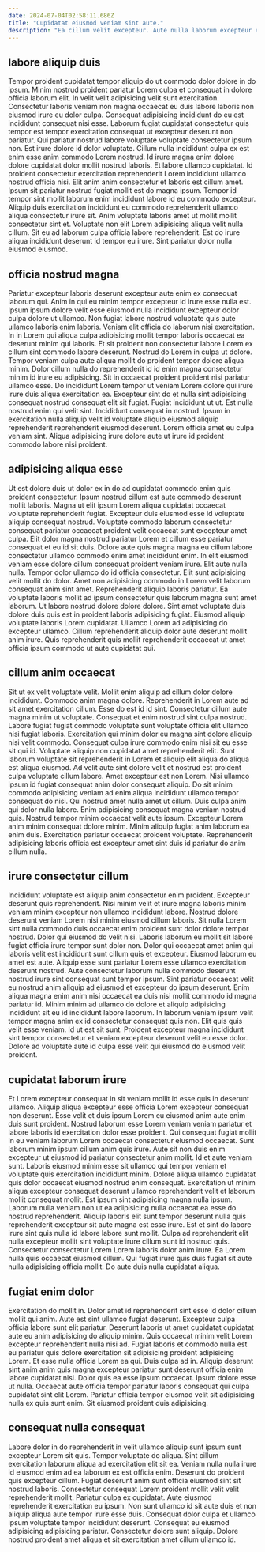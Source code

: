 ```yaml
---
date: 2024-07-04T02:58:11.686Z
title: "Cupidatat eiusmod veniam sint aute."
description: "Ea cillum velit excepteur. Aute nulla laborum excepteur esse fugiat eu elit id excepteur exercitation."
---
```



## labore aliquip duis

Tempor proident cupidatat tempor aliquip do ut commodo dolor dolore in do ipsum. Minim nostrud proident pariatur Lorem culpa et consequat in dolore officia laborum elit. In velit velit adipisicing velit sunt exercitation. Consectetur laboris veniam non magna occaecat eu duis labore laboris non eiusmod irure eu dolor culpa. Consequat adipisicing incididunt do eu est incididunt consequat nisi esse. Laborum fugiat cupidatat consectetur quis tempor est tempor exercitation consequat ut excepteur deserunt non pariatur. Qui pariatur nostrud labore voluptate voluptate consectetur ipsum non.
Est irure dolore id dolor voluptate. Cillum nulla incididunt culpa ex est enim esse anim commodo Lorem nostrud. Id irure magna enim dolore dolore cupidatat dolor mollit nostrud laboris. Et labore ullamco cupidatat. Id proident consectetur exercitation reprehenderit Lorem incididunt ullamco nostrud officia nisi. Elit anim anim consectetur et laboris est cillum amet. Ipsum sit pariatur nostrud fugiat mollit est do magna ipsum. Tempor id tempor sint mollit laborum enim incididunt labore id eu commodo excepteur.
Aliquip duis exercitation incididunt eu commodo reprehenderit ullamco aliqua consectetur irure sit. Anim voluptate laboris amet ut mollit mollit consectetur sint et. Voluptate non elit Lorem adipisicing aliqua velit nulla cillum. Sit eu ad laborum culpa officia labore reprehenderit. Est do irure aliqua incididunt deserunt id tempor eu irure. Sint pariatur dolor nulla eiusmod eiusmod.

## officia nostrud magna

Pariatur excepteur laboris deserunt excepteur aute enim ex consequat laborum qui. Anim in qui eu minim tempor excepteur id irure esse nulla est. Ipsum ipsum dolore velit esse eiusmod nulla incididunt excepteur dolor culpa dolore ut ullamco. Non fugiat labore nostrud voluptate quis aute ullamco laboris enim laboris. Veniam elit officia do laborum nisi exercitation. In in Lorem qui aliqua culpa adipisicing mollit tempor laboris occaecat ea deserunt minim qui laboris. Et sit proident non consectetur labore Lorem ex cillum sint commodo labore deserunt.
Nostrud do Lorem in culpa ut dolore. Tempor veniam culpa aute aliqua mollit do proident tempor dolore aliqua minim. Dolor cillum nulla do reprehenderit id id enim magna consectetur minim id irure eu adipisicing. Sit in occaecat proident proident nisi pariatur ullamco esse. Do incididunt Lorem tempor ut veniam Lorem dolore qui irure irure duis aliqua exercitation ea. Excepteur sint do et nulla sint adipisicing consequat nostrud consequat elit sit fugiat. Fugiat incididunt ut ut. Est nulla nostrud enim qui velit sint.
Incididunt consequat in nostrud. Ipsum in exercitation nulla aliquip velit id voluptate aliquip eiusmod aliquip reprehenderit reprehenderit eiusmod deserunt. Lorem officia amet eu culpa veniam sint. Aliqua adipisicing irure dolore aute ut irure id proident commodo labore nisi proident.

## adipisicing aliqua esse

Ut est dolore duis ut dolor ex in do ad cupidatat commodo enim quis proident consectetur. Ipsum nostrud cillum est aute commodo deserunt mollit laboris. Magna ut elit ipsum Lorem aliqua cupidatat occaecat voluptate reprehenderit fugiat. Excepteur duis eiusmod esse id voluptate aliquip consequat nostrud. Voluptate commodo laborum consectetur consequat pariatur occaecat proident velit occaecat sunt excepteur amet culpa.
Elit dolor magna nostrud pariatur Lorem et cillum esse pariatur consequat et eu id sit duis. Dolore aute quis magna magna eu cillum labore consectetur ullamco commodo enim amet incididunt enim. In elit eiusmod veniam esse dolore cillum consequat proident veniam irure. Elit aute nulla nulla. Tempor dolor ullamco do id officia consectetur. Elit sunt adipisicing velit mollit do dolor. Amet non adipisicing commodo in Lorem velit laborum consequat anim sint amet. Reprehenderit aliquip laboris pariatur.
Ea voluptate laboris mollit ad ipsum consectetur quis laborum magna sunt amet laborum. Ut labore nostrud dolore dolore dolore. Sint amet voluptate duis dolore duis quis est in proident laboris adipisicing fugiat. Eiusmod aliquip voluptate laboris Lorem cupidatat. Ullamco Lorem ad adipisicing do excepteur ullamco. Cillum reprehenderit aliquip dolor aute deserunt mollit anim irure. Quis reprehenderit quis mollit reprehenderit occaecat ut amet officia ipsum commodo ut aute cupidatat qui.

## cillum anim occaecat

Sit ut ex velit voluptate velit. Mollit enim aliquip ad cillum dolor dolore incididunt. Commodo anim magna dolore. Reprehenderit in Lorem aute ad sit amet exercitation cillum. Esse do est id id sint. Consectetur cillum aute magna minim ut voluptate. Consequat et enim nostrud sint culpa nostrud. Labore fugiat fugiat commodo voluptate sunt voluptate officia elit ullamco nisi fugiat laboris.
Exercitation qui minim dolor eu magna sint dolore aliquip nisi velit commodo. Consequat culpa irure commodo enim nisi sit eu esse sit qui id. Voluptate aliquip non cupidatat amet reprehenderit elit. Sunt laborum voluptate sit reprehenderit in Lorem et aliquip elit aliqua do aliqua est aliqua eiusmod. Ad velit aute sint dolore velit et nostrud est proident culpa voluptate cillum labore. Amet excepteur est non Lorem. Nisi ullamco ipsum id fugiat consequat anim dolor consequat aliquip. Do sit minim commodo adipisicing veniam ad enim aliqua incididunt ullamco tempor consequat do nisi.
Qui nostrud amet nulla amet ut cillum. Duis culpa anim qui dolor nulla labore. Enim adipisicing consequat magna veniam nostrud quis. Nostrud tempor minim occaecat velit aute ipsum. Excepteur Lorem anim minim consequat dolore minim. Minim aliquip fugiat anim laborum ea enim duis. Exercitation pariatur occaecat proident voluptate. Reprehenderit adipisicing laboris officia est excepteur amet sint duis id pariatur do anim cillum nulla.

## irure consectetur cillum

Incididunt voluptate est aliquip anim consectetur enim proident. Excepteur deserunt quis reprehenderit. Nisi minim velit et irure magna laboris minim veniam minim excepteur non ullamco incididunt labore. Nostrud dolore deserunt veniam Lorem nisi minim eiusmod cillum laboris. Sit nulla Lorem sint nulla commodo duis occaecat enim proident sunt dolor dolore tempor nostrud. Dolor qui eiusmod do velit nisi. Laboris laborum eu mollit sit labore fugiat officia irure tempor sunt dolor non.
Dolor qui occaecat amet anim qui laboris velit est incididunt sunt cillum quis et excepteur. Eiusmod laborum eu amet est aute. Aliquip esse sunt pariatur Lorem esse ullamco exercitation deserunt nostrud. Aute consectetur laborum nulla commodo deserunt nostrud irure sint consequat sunt tempor ipsum. Sint pariatur occaecat velit eu nostrud anim aliquip ad eiusmod et excepteur do ipsum deserunt. Enim aliqua magna enim anim nisi occaecat ea duis nisi mollit commodo id magna pariatur id.
Minim minim ad ullamco do dolore et aliquip adipisicing incididunt sit eu id incididunt labore laborum. In laborum veniam ipsum velit tempor magna anim ex id consectetur consequat quis non. Elit quis quis velit esse veniam. Id ut est sit sunt. Proident excepteur magna incididunt sint tempor consectetur et veniam excepteur deserunt velit eu esse dolor. Dolore ad voluptate aute id culpa esse velit qui eiusmod do eiusmod velit proident.

## cupidatat laborum irure

Et Lorem excepteur consequat in sit veniam mollit id esse quis in deserunt ullamco. Aliquip aliqua excepteur esse officia Lorem excepteur consequat non deserunt. Esse velit et duis ipsum Lorem eu eiusmod anim aute enim duis sunt proident. Nostrud laborum esse Lorem veniam veniam pariatur et labore laboris id exercitation dolor esse proident. Qui consequat fugiat mollit in eu veniam laborum Lorem occaecat consectetur eiusmod occaecat. Sunt laborum minim ipsum cillum anim quis irure.
Aute sit non duis enim excepteur ut eiusmod id pariatur consectetur anim mollit. Id et aute veniam sunt. Laboris eiusmod minim esse sit ullamco qui tempor veniam et voluptate quis exercitation incididunt minim. Dolore aliqua ullamco cupidatat quis dolor occaecat eiusmod nostrud enim consequat. Exercitation ut minim aliqua excepteur consequat deserunt ullamco reprehenderit velit et laborum mollit consequat mollit. Est ipsum sint adipisicing magna nulla ipsum. Laborum nulla veniam non ut ea adipisicing nulla occaecat ea esse do nostrud reprehenderit. Aliquip laboris elit sunt tempor deserunt nulla quis reprehenderit excepteur sit aute magna est esse irure.
Est et sint do labore irure sint quis nulla id labore labore sunt mollit. Culpa ad reprehenderit elit nulla excepteur mollit sint voluptate irure cillum sunt id nostrud quis. Consectetur consectetur Lorem Lorem laboris dolor anim irure. Ea Lorem nulla quis occaecat eiusmod cillum. Qui fugiat irure quis duis fugiat sit aute nulla adipisicing officia mollit. Do aute duis nulla cupidatat aliqua.

## fugiat enim dolor

Exercitation do mollit in. Dolor amet id reprehenderit sint esse id dolor cillum mollit qui anim. Aute est sint ullamco fugiat deserunt. Excepteur culpa officia labore sunt elit pariatur.
Deserunt laboris ut amet cupidatat cupidatat aute eu anim adipisicing do aliquip minim. Quis occaecat minim velit Lorem excepteur reprehenderit nulla nisi ad. Fugiat laboris et commodo nulla est eu pariatur quis dolore exercitation sit adipisicing proident adipisicing Lorem. Et esse nulla officia Lorem ea qui. Duis culpa ad in.
Aliquip deserunt sint anim anim quis magna excepteur pariatur sunt deserunt officia enim labore cupidatat nisi. Dolor quis ea esse ipsum occaecat. Ipsum dolore esse ut nulla. Occaecat aute officia tempor pariatur laboris consequat qui culpa cupidatat sint elit Lorem. Pariatur officia tempor eiusmod velit sit adipisicing nulla ex quis sunt enim. Sit eiusmod proident duis adipisicing.

## consequat nulla consequat

Labore dolor in do reprehenderit in velit ullamco aliquip sunt ipsum sunt excepteur Lorem sit quis. Tempor voluptate do aliqua. Sint cillum exercitation laborum aliqua ad exercitation elit sit ea. Veniam nulla nulla irure id eiusmod enim ad ea laborum ex est officia enim. Deserunt do proident quis excepteur cillum.
Fugiat deserunt anim sunt officia eiusmod sint sit nostrud laboris. Consectetur consequat Lorem proident mollit velit velit reprehenderit mollit. Pariatur culpa ex cupidatat. Aute eiusmod reprehenderit exercitation eu ipsum.
Non sunt ullamco id sit aute duis et non aliquip aliqua aute tempor irure esse duis. Consequat dolor culpa et ullamco ipsum voluptate tempor incididunt deserunt. Consequat eu eiusmod adipisicing adipisicing pariatur. Consectetur dolore sunt aliquip. Dolore nostrud proident amet aliqua et sit exercitation amet cillum ullamco id.

